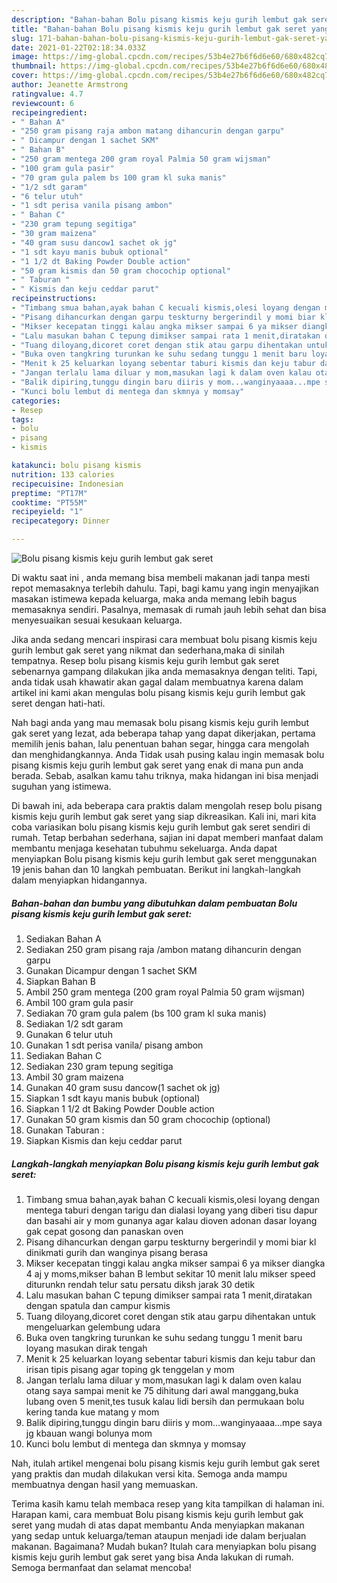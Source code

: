 ```yaml
---
description: "Bahan-bahan Bolu pisang kismis keju gurih lembut gak seret yang enak Untuk Jualan"
title: "Bahan-bahan Bolu pisang kismis keju gurih lembut gak seret yang enak Untuk Jualan"
slug: 171-bahan-bahan-bolu-pisang-kismis-keju-gurih-lembut-gak-seret-yang-enak-untuk-jualan
date: 2021-01-22T02:18:34.033Z
image: https://img-global.cpcdn.com/recipes/53b4e27b6f6d6e60/680x482cq70/bolu-pisang-kismis-keju-gurih-lembut-gak-seret-foto-resep-utama.jpg
thumbnail: https://img-global.cpcdn.com/recipes/53b4e27b6f6d6e60/680x482cq70/bolu-pisang-kismis-keju-gurih-lembut-gak-seret-foto-resep-utama.jpg
cover: https://img-global.cpcdn.com/recipes/53b4e27b6f6d6e60/680x482cq70/bolu-pisang-kismis-keju-gurih-lembut-gak-seret-foto-resep-utama.jpg
author: Jeanette Armstrong
ratingvalue: 4.7
reviewcount: 6
recipeingredient:
- " Bahan A"
- "250 gram pisang raja ambon matang dihancurin dengan garpu"
- " Dicampur dengan 1 sachet SKM"
- " Bahan B"
- "250 gram mentega 200 gram royal Palmia 50 gram wijsman"
- "100 gram gula pasir"
- "70 gram gula palem bs 100 gram kl suka manis"
- "1/2 sdt garam"
- "6 telur utuh"
- "1 sdt perisa vanila pisang ambon"
- " Bahan C"
- "230 gram tepung segitiga"
- "30 gram maizena"
- "40 gram susu dancow1 sachet ok jg"
- "1 sdt kayu manis bubuk optional"
- "1 1/2 dt Baking Powder Double action"
- "50 gram kismis dan 50 gram chocochip optional"
- " Taburan "
- " Kismis dan keju ceddar parut"
recipeinstructions:
- "Timbang smua bahan,ayak bahan C kecuali kismis,olesi loyang dengan mentega taburi dengan tarigu dan dialasi loyang yang diberi tisu dapur dan basahi air y mom gunanya agar kalau dioven adonan dasar loyang gak cepat gosong dan panaskan oven"
- "Pisang dihancurkan dengan garpu teskturny bergerindil y momi biar kl dinikmati gurih dan wanginya pisang berasa"
- "Mikser kecepatan tinggi kalau angka mikser sampai 6 ya mikser diangka 4 aj y moms,mikser bahan B lembut sekitar 10 menit lalu mikser speed diturunkn rendah telur satu persatu diksh jarak 30 detik"
- "Lalu masukan bahan C tepung dimikser sampai rata 1 menit,diratakan dengan spatula dan campur kismis"
- "Tuang diloyang,dicoret coret dengan stik atau garpu dihentakan untuk mengeluarkan gelembung udara"
- "Buka oven tangkring turunkan ke suhu sedang tunggu 1 menit baru loyang masukan dirak tengah"
- "Menit k 25 keluarkan loyang sebentar taburi kismis dan keju tabur dan irisan tipis pisang agar toping gk tenggelan y mom"
- "Jangan terlalu lama diluar y mom,masukan lagi k dalam oven kalau otang saya sampai menit ke 75 dihitung dari awal manggang,buka lubang oven 5 menit,tes tusuk kalau lidi bersih dan permukaan bolu kering tanda kue matang y mom"
- "Balik dipiring,tunggu dingin baru diiris y mom...wanginyaaaa...mpe saya jg kbauan wangi bolunya mom"
- "Kunci bolu lembut di mentega dan skmnya y momsay"
categories:
- Resep
tags:
- bolu
- pisang
- kismis

katakunci: bolu pisang kismis 
nutrition: 133 calories
recipecuisine: Indonesian
preptime: "PT17M"
cooktime: "PT55M"
recipeyield: "1"
recipecategory: Dinner

---
```



![Bolu pisang kismis keju gurih lembut gak seret](https://img-global.cpcdn.com/recipes/53b4e27b6f6d6e60/680x482cq70/bolu-pisang-kismis-keju-gurih-lembut-gak-seret-foto-resep-utama.jpg)

Di waktu  saat ini , anda memang bisa membeli makanan jadi tanpa mesti repot memasaknya terlebih dahulu. Tapi, bagi kamu yang ingin menyajikan masakan istimewa kepada keluarga, maka anda memang lebih bagus memasaknya sendiri. Pasalnya, memasak di rumah jauh lebih sehat dan bisa menyesuaikan sesuai kesukaan keluarga.

Jika anda sedang mencari inspirasi cara membuat bolu pisang kismis keju gurih lembut gak seret yang nikmat dan sederhana,maka di sinilah tempatnya. Resep bolu pisang kismis keju gurih lembut gak seret  sebenarnya gampang dilakukan jika anda memasaknya dengan teliti. Tapi, anda tidak usah khawatir akan gagal dalam membuatnya 
karena dalam artikel ini kami akan mengulas bolu pisang kismis keju gurih lembut gak seret dengan hati-hati.  



Nah bagi anda yang mau memasak bolu pisang kismis keju gurih lembut gak seret yang lezat, ada beberapa tahap yang dapat dikerjakan, pertama memilih jenis bahan, lalu penentuan bahan segar, hingga cara mengolah dan menghidangkannya. Anda Tidak usah pusing kalau ingin memasak bolu pisang kismis keju gurih lembut gak seret yang enak di mana pun anda berada. Sebab, asalkan kamu  tahu triknya, maka hidangan ini bisa menjadi suguhan yang istimewa.

Di bawah ini, ada beberapa cara praktis  dalam mengolah resep bolu pisang kismis keju gurih lembut gak seret yang siap dikreasikan. Kali ini, mari kita coba variasikan bolu pisang kismis keju gurih lembut gak seret sendiri di rumah. Tetap berbahan sederhana, sajian ini dapat memberi manfaat dalam membantu menjaga kesehatan tubuhmu sekeluarga. Anda dapat menyiapkan Bolu pisang kismis keju gurih lembut gak seret menggunakan 19 jenis bahan dan 10 langkah pembuatan. Berikut ini langkah-langkah dalam menyiapkan hidangannya.

<!--inarticleads1-->

##### Bahan-bahan dan bumbu yang dibutuhkan dalam pembuatan Bolu pisang kismis keju gurih lembut gak seret:

1. Sediakan  Bahan A
1. Sediakan 250 gram pisang raja /ambon matang dihancurin dengan garpu
1. Gunakan  Dicampur dengan 1 sachet SKM
1. Siapkan  Bahan B
1. Ambil 250 gram mentega (200 gram royal Palmia 50 gram wijsman)
1. Ambil 100 gram gula pasir
1. Sediakan 70 gram gula palem (bs 100 gram kl suka manis)
1. Sediakan 1/2 sdt garam
1. Gunakan 6 telur utuh
1. Gunakan 1 sdt perisa vanila/ pisang ambon
1. Sediakan  Bahan C
1. Sediakan 230 gram tepung segitiga
1. Ambil 30 gram maizena
1. Gunakan 40 gram susu dancow(1 sachet ok jg)
1. Siapkan 1 sdt kayu manis bubuk (optional)
1. Siapkan 1 1/2 dt Baking Powder Double action
1. Gunakan 50 gram kismis dan 50 gram chocochip (optional)
1. Gunakan  Taburan :
1. Siapkan  Kismis dan keju ceddar parut




<!--inarticleads2-->

##### Langkah-langkah menyiapkan Bolu pisang kismis keju gurih lembut gak seret:

1. Timbang smua bahan,ayak bahan C kecuali kismis,olesi loyang dengan mentega taburi dengan tarigu dan dialasi loyang yang diberi tisu dapur dan basahi air y mom gunanya agar kalau dioven adonan dasar loyang gak cepat gosong dan panaskan oven
1. Pisang dihancurkan dengan garpu teskturny bergerindil y momi biar kl dinikmati gurih dan wanginya pisang berasa
1. Mikser kecepatan tinggi kalau angka mikser sampai 6 ya mikser diangka 4 aj y moms,mikser bahan B lembut sekitar 10 menit lalu mikser speed diturunkn rendah telur satu persatu diksh jarak 30 detik
1. Lalu masukan bahan C tepung dimikser sampai rata 1 menit,diratakan dengan spatula dan campur kismis
1. Tuang diloyang,dicoret coret dengan stik atau garpu dihentakan untuk mengeluarkan gelembung udara
1. Buka oven tangkring turunkan ke suhu sedang tunggu 1 menit baru loyang masukan dirak tengah
1. Menit k 25 keluarkan loyang sebentar taburi kismis dan keju tabur dan irisan tipis pisang agar toping gk tenggelan y mom
1. Jangan terlalu lama diluar y mom,masukan lagi k dalam oven kalau otang saya sampai menit ke 75 dihitung dari awal manggang,buka lubang oven 5 menit,tes tusuk kalau lidi bersih dan permukaan bolu kering tanda kue matang y mom
1. Balik dipiring,tunggu dingin baru diiris y mom...wanginyaaaa...mpe saya jg kbauan wangi bolunya mom
1. Kunci bolu lembut di mentega dan skmnya y momsay




Nah, itulah artikel mengenai  bolu pisang kismis keju gurih lembut gak seret  yang praktis dan mudah dilakukan versi kita. Semoga anda mampu membuatnya dengan hasil yang memuaskan. 

Terima kasih kamu telah membaca resep yang kita tampilkan di halaman ini. Harapan kami, cara membuat  Bolu pisang kismis keju gurih lembut gak seret yang mudah di atas dapat membantu Anda menyiapkan makanan yang sedap untuk keluarga/teman ataupun menjadi ide dalam berjualan makanan. Bagaimana? Mudah bukan? Itulah cara menyiapkan bolu pisang kismis keju gurih lembut gak seret yang bisa Anda lakukan di rumah. Semoga bermanfaat dan selamat mencoba!


